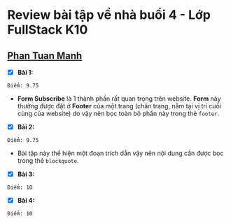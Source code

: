 # Review bài tập về nhà buổi 4 - Lớp FullStack K10

## [Phan Tuan Manh](https://phantuanmanh.github.io/f8-fullstack-k10/)

- [x] **Bài 1:**

`Điểm: 9.75`

- **Form Subscribe** là 1 thành phần rất quan trọng trên website. **Form** này thường được đặt ở **Footer** của một trang (chân trang, nằm tại vị trí cuối cùng của website) do vậy nên bọc toàn bộ phần này trong thẻ `footer`.

- [x] **Bài 2:**

`Điểm: 9.75`

- Bài tập này thể hiện một đoạn trích dẫn vậy nên nội dung cần được bọc trong thẻ `blockquote`.

- [x] **Bài 3:**

`Điểm: 10`

- [x] **Bài 4:**

`Điểm: 10`
